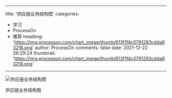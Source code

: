 
---
title: '供应链业务结构图'
categories: 
 - 学习
 - ProcessOn
 - 推荐
headimg: 'https://img.processon.com/chart_image/thumb/613f1f4c0791293cdda93216.png'
author: ProcessOn
comments: false
date: 2021-12-22 06:29:24
thumbnail: 'https://img.processon.com/chart_image/thumb/613f1f4c0791293cdda93216.png'
---

<div>   
<img class="thumb" alt="供应链业务结构图" src="https://img.processon.com/chart_image/thumb/613f1f4c0791293cdda93216.png" referrerpolicy="no-referrer">
<p>供应链业务结构图</p>  
</div>
            
